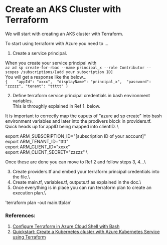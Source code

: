 # Create an AKS Cluster with Terraform

We will start with creating an AKS cluster with Terraform.

To start using terraform with Azure you need to ...
1. Create a service principal.

When you create your service principal with \
`az ad sp create-for-rbac --name principal_x --role Contributor --scopes /subscriptions/[add your subscription ID]` \
You will get a response like the below...\
`{   
  "appId": "xxxx", 
  "displayName": "principal_x", 
  "password": "zzzzz",
  "tenant": "ttttt"
}`


2. Define  terraform service principal credentials in bash environment variables. \
This is throughly explained in Ref 1. below. 


It is important to correctly map the ouputs of "azure ad sp create" into bash environment variables and later into the prodivers block in providers.tf. \
Quick heads up for  appID being mapped into  clientID. \

export ARM_SUBSCRIPTION_ID="[subscription ID of your account]" \
export ARM_TENANT_ID="tttt" \
export ARM_CLIENT_ID="xxxx" \
export ARM_CLIENT_SECRET="zzzzz" \

Once these are done you can move to Ref 2 and follow steps 3, 4...\

3. Create providers.tf and embed your terraform principal credentials into the file.\
4. Create main.tf, variables.tf, outputs.tf as explained in the doc.\
5. Once everything is in place you can run terraform plan to create an execution plan.\

'terraform plan -out main.tfplan'



### References:
1. [Configure Terraform in Azure Cloud Shell with Bash](https://learn.microsoft.com/en-us/azure/developer/terraform/get-started-cloud-shell-bash?tabs=bash)
2. [Quickstart: Create a Kubernetes cluster with Azure Kubernetes Service using Terraform](https://learn.microsoft.com/en-us/azure/developer/terraform/create-k8s-cluster-with-tf-and-aks)
